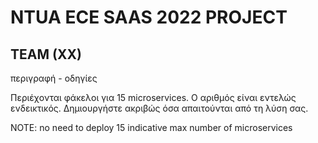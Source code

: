 # NTUA ECE SAAS 2022 PROJECT
  
## TEAM (XX)
  
  
περιγραφή - οδηγίες
  
Περιέχονται φάκελοι για 15 microservices. Ο αριθμός είναι εντελώς ενδεικτικός. Δημιουργήστε ακριβώς όσα απαιτούνται από τη λύση σας.
  
NOTE: no need to deploy 15 indicative max number of microservices  
  
  